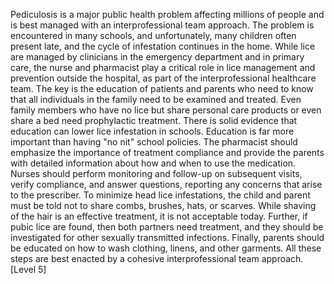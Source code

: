 Pediculosis is a major public health problem affecting millions of people and is best managed with an interprofessional team approach. The problem is encountered in many schools, and unfortunately, many children often present late, and the cycle of infestation continues in the home. While lice are managed by clinicians in the emergency department and in primary care, the nurse and pharmacist play a critical role in lice management and prevention outside the hospital, as part of the interprofessional healthcare team. The key is the education of patients and parents who need to know that all individuals in the family need to be examined and treated. Even family members who have no lice but share personal care products or even share a bed need prophylactic treatment. There is solid evidence that education can lower lice infestation in schools. Education is far more important than having "no nit" school policies. The pharmacist should emphasize the importance of treatment compliance and provide the parents with detailed information about how and when to use the medication. Nurses should perform monitoring and follow-up on subsequent visits, verify compliance, and answer questions, reporting any concerns that arise to the prescriber. To minimize head lice infestations, the child and parent must be told not to share combs, brushes, hats, or scarves. While shaving of the hair is an effective treatment, it is not acceptable today. Further, if pubic lice are found, then both partners need treatment, and they should be investigated for other sexually transmitted infections. Finally, parents should be educated on how to wash clothing, linens, and other garments. All these steps are best enacted by a cohesive interprofessional team approach. [Level 5]